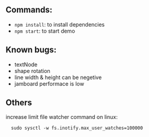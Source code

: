 ## Commands:
  - `npm install`: to install dependencies
  - `npm start`: to start demo

## Known bugs:
  - textNode
  - shape rotation
  - line width & height can be negetive
  - jamboard performace is low

## Others
  increase limit file watcher command on linux:
  ```
    sudo sysctl -w fs.inotify.max_user_watches=100000
  ```